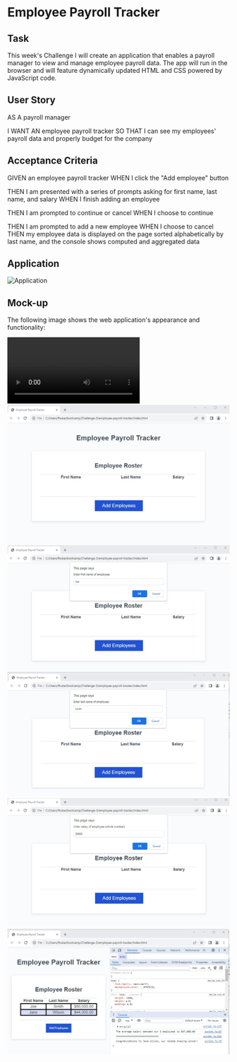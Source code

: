 # Employee Payroll Tracker

## Task

This week's Challenge I will create an application that enables a payroll manager to view and manage employee payroll data. The app will run in the browser and will feature dynamically updated HTML and CSS powered by JavaScript code. 

## User Story 

AS A payroll manager

I WANT AN employee payroll tracker
SO THAT I can see my employees' payroll data and properly budget for the company

## Acceptance Criteria

GIVEN an employee payroll tracker
WHEN I click the "Add employee" button

THEN I am presented with a series of prompts asking for first name, last name, and salary
WHEN I finish adding an employee

THEN I am prompted to continue or cancel
WHEN I choose to continue

THEN I am prompted to add a new employee
WHEN I choose to cancel
THEN my employee data is displayed on the page sorted alphabetically by last name, and the console shows computed and aggregated data


## Application

![Application](https://fhubert1.github.io/employee-payroll-tracker/)


## Mock-up

The following image shows the web application's appearance and functionality:

![Video](./images/employeeTracker.mp4)
![Home Page](./images/HomePage.jpg)
![Home Page First Name](./images/HomePage_fn.jpg)
![Home Page Last Name](./images/HomePage_ln.jpg)
![Home Page Salary](./images/HomePage_sal.jpg)
![Home Page Results](./images/ResultsPage.jpg)

